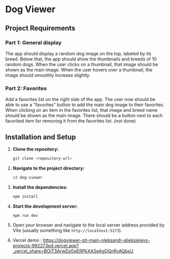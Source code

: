 # Dog Viewer

## Project Requirements

### Part 1: General display

The app should display a random dog image on the top, labeled by its breed. Below that, the app should show
the thumbnails and breeds of 10 random dogs.
When the user clicks on a thumbnail, that image should be shown as the main image.
When the user hovers over a thumbnail, the image should smoothly increase slightly.

### Part 2: Favorites

Add a favorites list on the right side of the app. The user now should be able to use a "favorites" button to add
the main dog image to their favorites.
When clicking on an item in the favorites list, that image and breed name should be shown as the main image.
There should be a button next to each favorited item for removing it from the favorites list. (not done)

## Installation and Setup

1.  **Clone the repository:**
    ```bash
    git clone <repository-url>
    ```

2.  **Navigate to the project directory:**
    ```bash
    cd dog-viewer
    ```

3.  **Install the dependencies:**
    ```bash
    npm install
    ```

4.  **Start the development server:**
    ```bash
    npm run dev
    ```

5.  Open your browser and navigate to the local server address provided by Vite (usually something like `http://localhost:5173`).

6. Vercel demo : https://dogviewer-git-main-oleksandr-alieksieievs-projects-992273ed.vercel.app?_vercel_share=BOiT3ArwDz0qERPkXASeAgDQnRyAQbsU